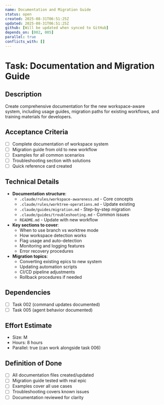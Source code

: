 ```yaml
---
name: Documentation and Migration Guide
status: open
created: 2025-08-31T06:51:25Z
updated: 2025-08-31T06:51:25Z
github: [Will be updated when synced to GitHub]
depends_on: [002, 005]
parallel: true
conflicts_with: []
---
```


# Task: Documentation and Migration Guide

## Description
Create comprehensive documentation for the new workspace-aware system, including usage guides, migration paths for existing workflows, and training materials for developers.

## Acceptance Criteria
- [ ] Complete documentation of workspace system
- [ ] Migration guide from old to new workflow
- [ ] Examples for all common scenarios
- [ ] Troubleshooting section with solutions
- [ ] Quick reference card created

## Technical Details
- **Documentation structure**:
  - `.claude/rules/workspace-awareness.md` - Core concepts
  - `.claude/rules/worktree-operations.md` - Update existing
  - `.claude/guides/migration.md` - Step-by-step migration
  - `.claude/guides/troubleshooting.md` - Common issues
  - `README.md` - Update with new workflow
- **Key sections to cover**:
  - When to use branch vs worktree mode
  - How workspace detection works
  - Flag usage and auto-detection
  - Monitoring and logging features
  - Error recovery procedures
- **Migration topics**:
  - Converting existing epics to new system
  - Updating automation scripts
  - CI/CD pipeline adjustments
  - Rollback procedures if needed

## Dependencies
- [ ] Task 002 (command updates documented)
- [ ] Task 005 (agent behavior documented)

## Effort Estimate
- Size: M
- Hours: 8 hours
- Parallel: true (can work alongside task 006)

## Definition of Done
- [ ] All documentation files created/updated
- [ ] Migration guide tested with real epic
- [ ] Examples cover all use cases
- [ ] Troubleshooting covers known issues
- [ ] Documentation reviewed for clarity